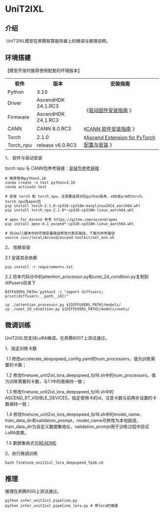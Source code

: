 # UniT2IXL

## 介绍

​	UniT2IXL模型在昇腾智算服务器上的微调与推理说明。

## 环境搭建
【模型开发时推荐使用配套的环境版本】

<table border="0">
  <tr>
    <th>软件</th>
    <th>版本</th>
    <th>安装指南</th>
  </tr>
  <tr>
    <td> Python </td>
    <td> 3.10 </td>
  </tr>
  <tr>
    <td> Driver </td>
    <td> AscendHDK 24.1.RC3 </td>
    <td rowspan="2">《<a href="https://www.hiascend.com/document/detail/zh/canncommercial/80RC3/softwareinst/instg/instg_0003.html?Mode=PmIns&OS=Ubuntu&Software=cannToolKit">驱动固件安装指南</a> 》</td>
  </tr>
  <tr>
    <td> Firmware </td>
    <td> AscendHDK 24.1.RC3 </td>
  </tr>
  <tr>
    <td> CANN </td>
    <td> CANN 8.0.RC3 </td>
    <td>《<a href="https://www.hiascend.com/document/detail/zh/canncommercial/80RC3/softwareinst/instg/instg_0000.html">CANN 软件安装指南</a> 》</td>
  </tr>
  <tr>
    <td> Torch </td>
    <td> 2.1.0 </td>
    <td rowspan="2">《<a href="https://www.hiascend.com/document/detail/zh/Pytorch/60RC3/configandinstg/instg/insg_0001.html">Ascend Extension for PyTorch 配置与安装</a> 》</td>
  </tr>
  <tr>
    <td> Torch_npu </td>
    <td> release v6.0.RC3 </td>
  </tr>
</table>


1、 软件与驱动安装

  torch npu 与 CANN包参考链接：[安装包参考链接](https://support.huawei.com/enterprise/zh/ascend-computing/cann-pid-251168373/software)


    # 推荐使用python3.10
    conda create -n test python=3.10
    conda activate test
    
    # 安装 torch 和 torch_npu，注意要选择对应python版本、x86或arm的torch、torch_npu及apex包
    pip install torch-2.1.0-cp310-cp310m-manylinux2014_aarch64.whl 
    pip install torch_npu-2.1.0*-cp310-cp310m-linux_aarch64.whl
    
    # apex for Ascend 参考 https://gitee.com/ascend/apex
    pip install apex-0.1_ascend*-cp310-cp310m-linux_aarch64.whl
    
    # 将shell脚本中的环境变量路径修改为真实路径，下面为参考路径
    source /usr/local/Ascend/ascend-toolkit/set_env.sh

2、 依赖安装

 2.1  安装其余依赖

```
pip install -r requirements.txt
```

 2.2  将本代码仓中的attention_processor.py和unet_2d_condition.py复制到diffusers目录下

```
DIFFUSERS_PATH=`python3 -c "import diffusers; print(diffusers.__path__[0])"`

cp ./attention_processor.py ${DIFFUSERS_PATH}/models/
cp ./unet_2d_condition.py ${DIFFUSERS_PATH}/models/unets/
```

## 微调训练
UniT2IXL现支持LoRA微调，在昇腾800T上测试通过。

1、指定训练卡数

​	1.1 修改accelerate_deepspeed_config.yaml的num_processors，值为训练需要的卡数；

​	1.2 修改finetune_unit2ixl_lora_deepspeed_fp16.sh中的num_processors，值为训练需要的卡数，与1.1中的值保持一致；

​	1.3 修改finetune_unit2ixl_lora_deepspeed_fp16.sh中的ASCEND_RT_VISIBLE_DEVICES，指定使用卡的id，注意卡数与前两步设置的卡数保持一致；

​	1.4 修改finetune_unit2ixl_lora_deepspeed_fp16.sh中的model_name、train_data_dir和validation_prompt，model_name可修改为本地路径，train_data_dir为自定义数据集地址，validation_prompt用于训练过程中验证LoRA效果。

​	1.5 数据集格式见[README](../README.md)

2、执行微调训练

    bash finetune_unit2ixl_lora_deepspeed_fp16.sh

## 推理

推理在昇腾800I上测试通过。

	python infer_unit2ixl_pipeline.py
	python infer_unit2ixl_pipeline_lora.py # 带lora的推理

